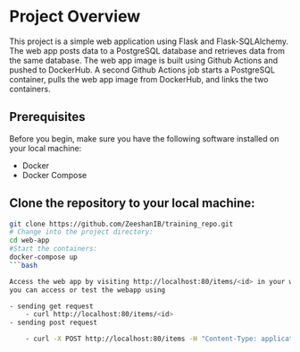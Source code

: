 # Project Overview
This project is a simple web application using Flask and Flask-SQLAlchemy. The web app posts data to a PostgreSQL database and retrieves data from the same database. The web app image is built using Github Actions and pushed to DockerHub. A second Github Actions job starts a PostgreSQL container, pulls the web app image from DockerHub, and links the two containers.

## Prerequisites
Before you begin, make sure you have the following software installed on your local machine:
- Docker
- Docker Compose


## Clone the repository to your local machine:
```bash
git clone https://github.com/ZeeshanIB/training_repo.git
# Change into the project directory:
cd web-app
#Start the containers:
docker-compose up
```bash

Access the web app by visiting http://localhost:80/items/<id> in your web browser.
you can access or test the webapp using

- sending get request
    - curl http://localhost:80/items/<id> 
- sending post request

    - curl -X POST http://localhost:80/items -H "Content-Type: application/json" -d '{"title": <value>, "content": <value>}'
